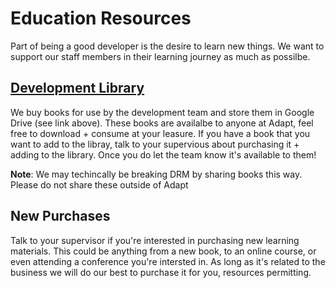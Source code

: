 # Education Resources

Part of being a good developer is the desire to learn new things. We want to support our staff members in their learning journey as much as possilbe.

## [Development Library](https://drive.google.com/drive/folders/1SNgViiZ95-csuquivYom340VC38KD6P0?usp=sharing)

We buy books for use by the development team and store them in Google Drive (see link above). These books are availalbe to anyone at Adapt, feel free to download + consume at your leasure. If you have a book that you want to add to the libray, talk to your supervious about purchasing it + adding to the library. Once you do let the team know it's available to them!

**Note**: We may techincally be breaking DRM by sharing books this way. Please do not share these outside of Adapt

## New Purchases

Talk to your supervisor if you're interested in purchasing new learning materials. This could be anything from a new book, to an online course, or even attending a conference you're intersted in. As long as it's related to the business we will do our best to purchase it for you, resources permitting.

